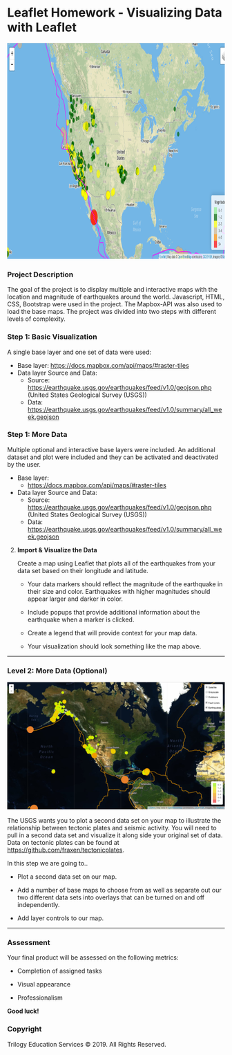 # Leaflet Homework - Visualizing Data with Leaflet

<img src="app.png" height="500" width="1200" />

### Project Description

The goal of the project is to display multiple and interactive maps with the location and magnitude of earthquakes around the world. Javascript, HTML, CSS, Bootstrap were used in the project. The Mapbox-API was also used to load the base maps. The project was divided into two steps with different levels of complexity.

### Step 1: Basic Visualization

A single base layer and one set of data were used:
   * Base layer: https://docs.mapbox.com/api/maps/#raster-tiles
   * Data layer Source and Data:
        - Source: https://earthquake.usgs.gov/earthquakes/feed/v1.0/geojson.php (United States Geological Survey (USGS))
        - Data: https://earthquake.usgs.gov/earthquakes/feed/v1.0/summary/all_week.geojson
        
 ### Step 1: More Data

Multiple optional and interactive base layers were included. An additional dataset and plot were included and they can be activated and deactivated by the user.
   * Base layer: 
       - https://docs.mapbox.com/api/maps/#raster-tiles
   * Data layer Source and Data:
       - Source: https://earthquake.usgs.gov/earthquakes/feed/v1.0/geojson.php (United States Geological Survey (USGS))
       - Data: https://earthquake.usgs.gov/earthquakes/feed/v1.0/summary/all_week.geojson


2. **Import & Visualize the Data**

   Create a map using Leaflet that plots all of the earthquakes from your data set based on their longitude and latitude.

   * Your data markers should reflect the magnitude of the earthquake in their size and color. Earthquakes with higher magnitudes should appear larger and darker in color.

   * Include popups that provide additional information about the earthquake when a marker is clicked.

   * Create a legend that will provide context for your map data.

   * Your visualization should look something like the map above.

- - -

### Level 2: More Data (Optional)

![5-Advanced](Images/5-Advanced.png)

The USGS wants you to plot a second data set on your map to illustrate the relationship between tectonic plates and seismic activity. You will need to pull in a second data set and visualize it along side your original set of data. Data on tectonic plates can be found at <https://github.com/fraxen/tectonicplates>.

In this step we are going to..

* Plot a second data set on our map.

* Add a number of base maps to choose from as well as separate out our two different data sets into overlays that can be turned on and off independently.

* Add layer controls to our map.

- - -

### Assessment

Your final product will be assessed on the following metrics:

* Completion of assigned tasks

* Visual appearance

* Professionalism

**Good luck!**

### Copyright

Trilogy Education Services © 2019. All Rights Reserved.

